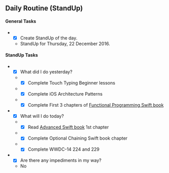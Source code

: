 ## Daily Routine (StandUp)

#### General Tasks
* - [x] Create StandUp of the day.
  - StandUp for Thursday, 22 December 2016.

#### StandUp Tasks
* - [x] What did I do yesterday?
  * - [x] Complete Touch Typing Beginner lessons
  * - [x] Complete iOS Architecture Patterns
  * - [x] Complete First 3 chapters of [Functional Programming Swift book](https://www.objc.io/books/functional-swift/preview/)
* - [x] What will I do today?
  * - [x] Read [Advanced Swift book](https://www.objc.io/books/advanced-swift/preview/#introduction) 1st chapter
  * - [x] Complete Optional Chaining Swift book chapter
  * - [x] Complete WWDC-14 224 and 229
* - [x] Are there any impediments in my way?
  - No
